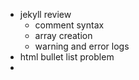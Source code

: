 - jekyll review
  - comment syntax
  - array creation
  - warning and error logs
- html bullet list problem
- 
